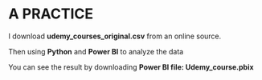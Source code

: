 # A PRACTICE

I download **udemy_courses_original.csv** from an online source.

Then using **Python** and **Power BI** to analyze the data

You can see the result by downloading **Power BI file: Udemy_course.pbix**
